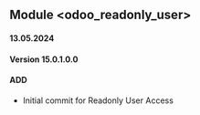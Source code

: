 ## Module <odoo_readonly_user>

#### 13.05.2024
#### Version 15.0.1.0.0
#### ADD
- Initial commit for Readonly User Access
